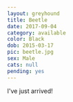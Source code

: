 ```yaml
---
layout: greyhound
title: Beetle
date: 2017-09-04
category: available
color: Black
dob: 2015-03-17
pic: beetle.jpg
sex: Male
cats: null
pending: yes
---
```


I've just arrived!
